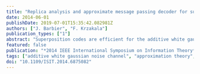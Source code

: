 ```yaml
---
title: "Replica analysis and approximate message passing decoder for superposition codes"
date: 2014-06-01
publishDate: 2019-07-01T15:35:42.082981Z
authors: ["J. Barbier", "F. Krzakala"]
publication_types: ["1"]
abstract: "Superposition codes are efficient for the additive white gaussian noise channel. We provide here a replica analysis of the performances of these codes for large signals. We also consider a Bayesian approximate message passing decoder based on a belief-propagation approach, and discuss its performance using the density evolution technique. Our main findings are 1) for the sizes we can access, the message-passing decoder outperforms other decoders studied in the literature 2) its performance is limited by a sharp phase transition and 3) while these codes reach capacity as B (a crucial parameter in the code) increases, the performance of the message passing decoder worsen as the phase transition goes to lower rates."
featured: false
publication: "*2014 IEEE International Symposium on Information Theory*"
tags: ["additive white gaussian noise channel", "approximation theory", "AWGN channels", "Bayes methods", "Bayesian approximate message passing decoder", "belief networks", "belief propagation approach", "channel capacity", "channel coding", "Compressed sensing", "Decoding", "density evolution technique", "electronic messaging", "Iterative decoding", "Message passing", "Protocols", "replica analysis", "sharp phase transition", "superposition codes"]
doi: "10.1109/ISIT.2014.6875082"
---
```


